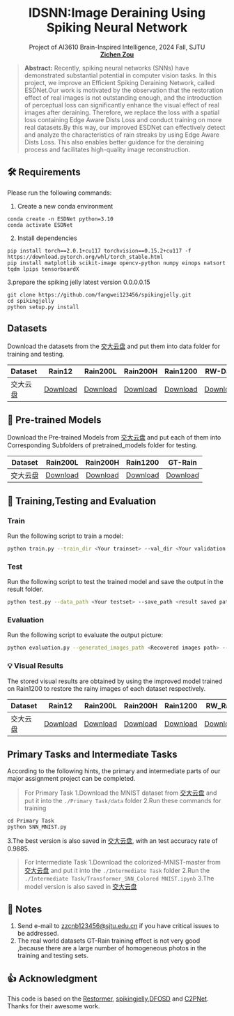 <h1 align="center">
IDSNN:Image Deraining Using Spiking Neural Network
</h1>
<p align="center">
    Project of AI3610 Brain-Inspired Intelligence, 2024 Fall, SJTU
    <br />
    <a href="https://github.com/zzctmd"><strong>Zichen Zou</strong></a>
    <br />
</p>

> **Abstract:** 
Recently, spiking neural networks (SNNs) have demonstrated substantial potential in computer vision tasks.
In this project, we improve an Efficient Spiking Deraining Network, called ESDNet.Our work is motivated by the observation that the restoration effect of real images is not outstanding enough, and the introduction of perceptual loss can significantly enhance the visual effect of real images after deraining. Therefore, we replace the loss with a spatial loss containing Edge Aware Dists Loss and conduct training on more real datasets.By this way, our improved ESDNet can effectively detect and analyze the characteristics of rain streaks by  using Edge Aware Dists Loss. This also enables better guidance for the deraining process and facilitates high-quality image reconstruction. 

## 🛠️ Requirements
Please run the following commands:
1. Create a new conda environment
```
conda create -n ESDNet python=3.10
conda activate ESDNet 
```
2. Install dependencies
```
pip install torch==2.0.1+cu117 torchvision==0.15.2+cu117 -f https://download.pytorch.org/whl/torch_stable.html
pip install matplotlib scikit-image opencv-python numpy einops natsort tqdm lpips tensorboardX
```
3.prepare the spiking jelly latest version 0.0.0.0.15
```
git clone https://github.com/fangwei123456/spikingjelly.git
cd spikingjelly
python setup.py install
```

## Datasets
Download the datasets from the [交大云盘](https://jbox.sjtu.edu.cn/l/n1hqFJ) and put them into data folder for training and testing.
<table>
<thead>
  <tr>
    <th>Dataset</th>
    <th>Rain12</th>
    <th>Rain200L</th>
    <th>Rain200H</th>
    <th>Rain1200</th>
    <th>RW-Data</th>
    <th>GT-Rain</th>
  </tr>
</thead>
<tbody>
  <tr>
    <td>交大云盘</td>
    <td> <a href="https://jbox.sjtu.edu.cn/l/n1hqFJ">Download</a> </td>
    <td align="center"> <a href="https://jbox.sjtu.edu.cn/l/n1hqFJ">Download</a> </td>
    <td> <a href="https://jbox.sjtu.edu.cn/l/n1hqFJ">Download</a> </td>
    <td> <a href="https://jbox.sjtu.edu.cn/l/n1hqFJ">Download</a> </td>
    <td> <a href="https://jbox.sjtu.edu.cn/l/n1hqFJ">Download</a> </td>
    <td> <a href="https://jbox.sjtu.edu.cn/l/n1hqFJ">Download</a> </td>
  </tr>
</tbody>
</table>

## 🤖 Pre-trained Models
Download the Pre-trained Models from [交大云盘](https://jbox.sjtu.edu.cn/l/31U9lt) and put each of them into Corresponding Subfolders of pretrained_models folder for testing.
<table>
<thead>
  <tr>
    <th>Dataset</th>
    <th>Rain200L</th>
    <th>Rain200H</th>
    <th>Rain1200</th>
    <th>GT-Rain</th>
  </tr>
</thead>
<tbody>
  <tr>
    <td>交大云盘</td>
    <td> <a href="https://jbox.sjtu.edu.cn/l/31U9lt">Download</a> </td>
    <td align="center"> <a href="https://jbox.sjtu.edu.cn/l/31U9lt">Download</a> </td>
    <td > <a href="https://jbox.sjtu.edu.cn/l/31U9lt">Download</a> </td>
    <td > <a href="https://jbox.sjtu.edu.cn/l/31U9lt">Download</a> </td>
  </tr>
</tbody>
</table>

## 🚀 Training,Testing and Evaluation

### Train
Run the following script to train a model:
```sh
python train.py --train_dir <Your trainset> --val_dir <Your validation set>
```

### Test
Run the following script to test the trained model and save the output in the result folder.
```sh
python test.py --data_path <Your testset> --save_path <result saved path> --weights <model path>
```
### Evaluation
Run the following script to evaluate the output picture:
```sh
python evaluation.py --generated_images_path <Recovered images path> --target_path <Ground-truth -path>
```

### 💡 Visual Results
The stored visual results are obtained by using the improved model trained on Rain1200 to restore the rainy images of each dataset respectively.
<table>
<thead>
  <tr>
    <th>Dataset</th>
    <th>Rain12</th>
    <th>Rain200L</th>
    <th>Rain200H</th>
    <th>Rain1200</th>
    <th>RW_Rain</th>
  </tr>
</thead>
<tbody>
  <tr>
    <td>交大云盘</td>
    <td> <a href="https://jbox.sjtu.edu.cn/l/WHH0q3">Download</a> </td>
    <td align="center"> <a href="https://jbox.sjtu.edu.cn/l/WHH0q3">Download</a> </td>
    <td> <a href="https://jbox.sjtu.edu.cn/l/WHH0q3">Download</a> </td>
    <td> <a href="https://jbox.sjtu.edu.cn/l/WHH0q3">Download</a> </td>
    <td> <a href="https://jbox.sjtu.edu.cn/l/WHH0q3">Download</a> </td>
  </tr>
</tbody>
</table>

## Primary Tasks and Intermediate Tasks
According to the following hints, the primary and intermediate parts of our major assignment project can be completed.

>For Primary Task
1.Download the  MNIST dataset from [交大云盘](https://jbox.sjtu.edu.cn/l/v1DzA5) and put it into the `./Primary Task/data` folder
2.Run these commands for training
```
cd Primary Task
python SNN_MNIST.py
```
3.The best version is also saved in [交大云盘](https://jbox.sjtu.edu.cn/l/v1DzA5), with an test accuracy rate of 0.9885.

>For Intermediate Task
1.Download the colorized-MNIST-master from [交大云盘](https://jbox.sjtu.edu.cn/l/71i7wM) and put it into the `./Intermediate Task` folder
2.Run the `./Intermediate Task/Transformer_SNN_Colored MNIST.ipynb` 
3.The model version is also saved in [交大云盘](https://jbox.sjtu.edu.cn/l/71i7wM)
## 🚨 Notes

1. Send e-mail to zzcnb123456@sjtu.edu.cn if you have critical issues to be addressed.
2. The real world datasets GT-Rain training effect is not very good ,because there are a large number of homogeneous photos in the training and testing sets.

## 👍 Acknowledgment

This code is based on the [Restormer](https://github.com/swz30/Restormer), [spikingjelly](https://github.com/fangwei123456/spikingjelly),[DFOSD](https://github.com/JianzeLi-114/DFOSD) and [C2PNet](https://github.com/YuZheng9/C2PNet). Thanks for their awesome work.
